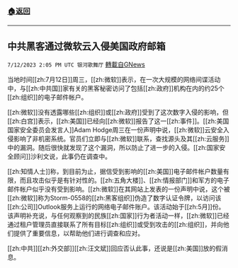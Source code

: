 ###  [:house:返回](README.md)
---


## 中共黑客通过微软云入侵美国政府邮箱
`7/12/2023 2:05 PM UTC 银河歌舞厅` [轉載自GNews](https://gnews.org/articles/1455122)

当地时间[[zh:7月12日]]周三，[[zh:微软]]表示，在一次大规模的网络间谍活动中，与[[zh:中共国]]家有关的黑客秘密访问了包括[[zh:政府]]机构在内的约25个[[zh:组织]]的电子邮件帐户。

[[zh:微软]]没有透露哪些[[zh:组织]]或[[zh:政府]]受到了这次数字入侵的影响，但[[zh:白宫]]表示，[[zh:美国]]已经向[[zh:微软]]报告了这一[[zh:事件]]。[[zh:美国国家安全委员会发言人]]Adam Hodge周三在一份声明中说，[[zh:微软]]云安全入侵影响了非机密系统。官员们立即与[[zh:微软]]联系，查找源头及其[[zh:云服务]]中的漏洞。随后很快就发现了这个漏洞，所以防止了进一步的入侵。[[zh:国家安全顾问]]沙利文说，此事仍在调查中。

[[zh:知情人士]]称，到目前为止，据信受到影响的[[zh:美国]]电子邮件帐户数量有限，而且攻击似乎是有针对性的。[[zh:五角大楼]]、[[zh:情报部门]]和军方的电子邮件帐户似乎没有受到影响。[[zh:微软]]在其网站上发表的一份声明中说，这个被[[zh:微软]]称为Storm-0558的[[zh:黑客组织]]伪造了数字认证令牌，以访问该[[zh:公司]]Outlook服务上运行的网络电子邮件账户。该活动始于[[zh:5月]]份。该声明补充说，与任何观察到的民族[[zh:国家]]行为者活动一样，[[zh:微软]]已经通过租户管理员直接联系了所有目标[[zh:组织]]或受到攻击的[[zh:组织]]，并向他们提供了重要信息，以帮助他们进行调查和应对。

[[zh:中共]][[zh:外交部]][[zh:汪文斌]]回应否认此事，还说是[[zh:美国]]放的假消息。
